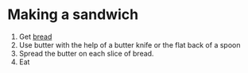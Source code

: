 # Making a sandwich

1. Get [bread](making_bread.md)
3. Use butter with the help of a butter knife or the flat back of a spoon
4. Spread the butter on each slice of bread.
5. Eat
